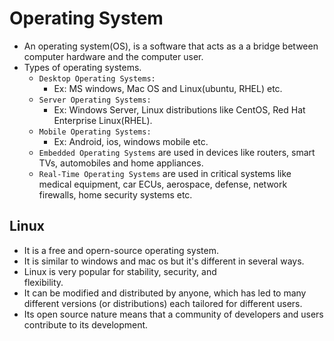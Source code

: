 # Operating System
- An operating system(OS), is a software that acts as a  a bridge between computer hardware and the computer user.
- Types of operating systems.
  - `Desktop Operating Systems:`
    - Ex: MS windows, Mac OS and Linux(ubuntu, RHEL) etc.
  - `Server Operating Systems:`
    - Ex: Windows Server, Linux distributions like 
      CentOS, Red Hat Enterprise Linux(RHEL).
  - `Mobile Operating Systems:`
    - Ex: Android, ios, windows mobile etc.
  - `Embedded Operating Systems` are used in devices like 
    routers, smart TVs, automobiles and home appliances.
  - `Real-Time Operating Systems` are used in critical 
    systems like medical equipment, car ECUs, aerospace, defense, network firewalls, home security systems etc.

## Linux
- It is a free and opern-source operating system.
- It is similar to windows and mac os but it's different in 
  several ways.
- Linux is very popular for stability, security, and   
  flexibility.
- It can be modified and distributed by anyone, which has 
  led to many different versions (or distributions) each tailored for different users.
- Its open source nature means that a community of developers 
  and users contribute to its development.

